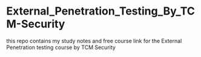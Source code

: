 # External_Penetration_Testing_By_TCM-Security
this repo contains my study notes and free course link for the External Penetration testing course by TCM Security
